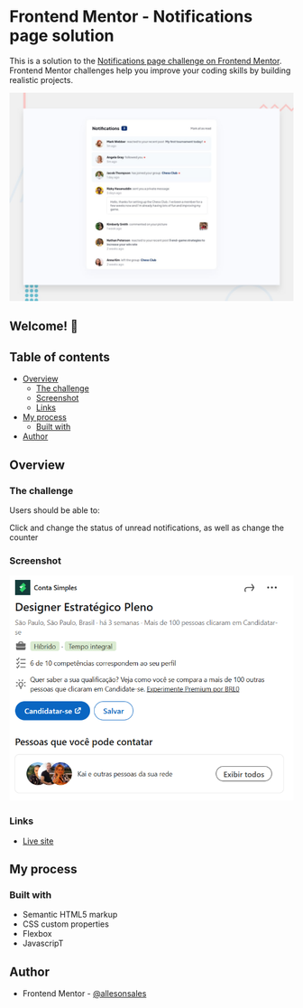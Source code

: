 # Frontend Mentor - Notifications page solution

This is a solution to the [Notifications page challenge on Frontend Mentor](https://www.frontendmentor.io/challenges/notifications-page-DqK5QAmKbC). Frontend Mentor challenges help you improve your coding skills by building realistic projects.

![Design preview for the Intro component with sign up form coding challenge](./design/desktop-preview.jpg)

## Welcome! 👋

## Table of contents

- [Overview](#overview)
  - [The challenge](#the-challenge)
  - [Screenshot](#screenshot)
  - [Links](#links)
- [My process](#my-process)
  - [Built with](#built-with)
- [Author](#author)

## Overview

### The challenge

Users should be able to:

Click and change the status of unread notifications, as well as change the counter

### Screenshot

![](./design/screenshot.png)

### Links

- [Live site](https://allesonsales.github.io/Notification-page/)

## My process

### Built with

- Semantic HTML5 markup
- CSS custom properties
- Flexbox
- JavascripT

## Author

- Frontend Mentor - [@allesonsales](https://www.frontendmentor.io/profile/allesonsales)
